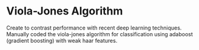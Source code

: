 # Viola-Jones Algorithm 

Create to contrast performance with recent deep learning techniques.  Manually coded the viola-jones algorithm for classification using adaboost (gradient boosting) with weak haar features.  
